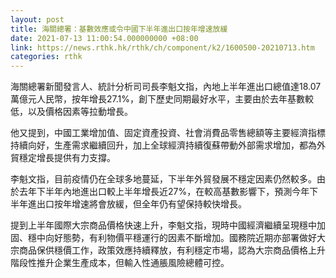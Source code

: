 ```yaml
---
layout: post
title: 海關總署：基數效應或令中國下半年進出口按年增速放緩
date: 2021-07-13 11:00:54.000000000 +08:00
link: https://news.rthk.hk/rthk/ch/component/k2/1600500-20210713.htm
categories: rthk
---
```


海關總署新聞發言人、統計分析司司長李魁文指，內地上半年進出口總值達18.07萬億元人民幣，按年增長27.1%，創下歷史同期最好水平，主要由於去年基數較低，以及價格因素等拉動增長。

他又提到，中國工業增加值、固定資產投資、社會消費品零售總額等主要經濟指標持續向好，生產需求繼續回升，加上全球經濟持續復蘇帶動外部需求增加，都為外貿穩定增長提供有力支撐。

李魁文指，目前疫情仍在全球多地蔓延，下半年外貿發展不穩定因素仍然較多。由於去年下半年內地進出口較上半年增長近27%，在較高基數影響下，預測今年下半年進出口按年增速將會放緩，但全年仍有望保持較快增長。

提到上半年國際大宗商品價格快速上升，李魁文指，現時中國經濟繼續呈現穩中加固、穩中向好態勢，有利物價平穩運行的因素不斷增加。國務院近期亦部署做好大宗商品保供穩價工作，政策效應持續釋放，有利穩定市場，認為大宗商品價格上升階段性推升企業生產成本，但輸入性通脹風險總體可控。
